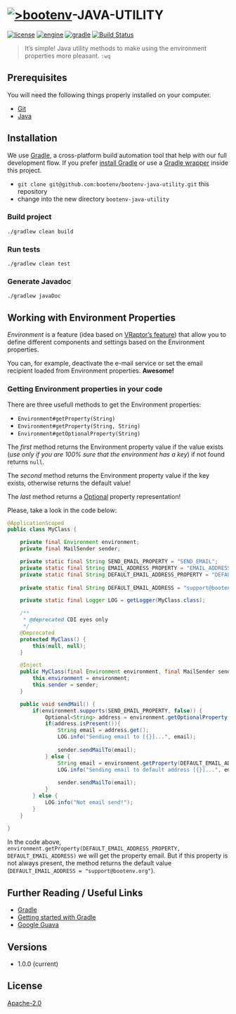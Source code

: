 # [![>bootenv](http://bootenv.com/img/logo-light-transparent-readme-files.png)](http://bootenv.com)-JAVA-UTILITY

[![license](https://img.shields.io/badge/license-Apache_2.0-blue.svg)]()
[![engine](https://img.shields.io/badge/JDK-v1.7+-yellow.svg)]()
[![gradle](https://img.shields.io/badge/gradle-v2.4-blue.svg)]()
[![Build Status](https://travis-ci.org/bootenv/bootenv-java-utility.svg?branch=master)](https://travis-ci.org/bootenv/bootenv-java-utility)

> It’s simple! Java utility methods to make using the environment properties more pleasant. `:wq`

## Prerequisites

You will need the following things properly installed on your computer.

* [Git](http://git-scm.com/)
* [Java](http://nodejs.org/)

## Installation

We use [Gradle](http://www.gradle.org), a cross-platform build automation tool that help with our full development flow. If you prefer [install Gradle](http://www.gradle.org/installation) or use a [Gradle wrapper](http://www.gradle.org/docs/current/userguide/gradle_wrapper.html) inside this project.

* `git clone git@github.com:bootenv/bootenv-java-utility.git` this repository
* change into the new directory `bootenv-java-utility`

### Build project

```
./gradlew clean build
```

### Run tests

```
./gradlew clean test
```

### Generate Javadoc

```
./gradlew javaDoc
```

## Working with Environment Properties

*Environment* is a feature (idea based on [VRaptor’s feature](http://www.vraptor.org/)) that allow you to define different components and settings based on the Environment properties.

You can, for example, deactivate the e-mail service or set the email recipient loaded from Environment properties. __Awesome!__

### Getting Environment properties in your code

There are three usefull methods to get the Environment properties: 

- `Environment#getProperty(String)`
- `Environment#getProperty(String, String)` 
- `Environment#getOptionalProperty(String)`

The _first_ method returns the Environment property value if the value exists (_use only if you are 100% sure that the environment has a key_) if not found returns `null`.

The _second_ method returns the Environment property value if the key exists, otherwise returns the default value!

The _last_ method returns a [Optional](https://code.google.com/p/guava-libraries/wiki/UsingAndAvoidingNullExplained) property representation!

Please, take a look in the code below:

```java
@ApplicationScoped
public class MyClass {

    private final Environment environment;
    private final MailSender sender;

    private static final String SEND_EMAIL_PROPERTY = "SEND_EMAIL";
    private static final String EMAIL_ADDRESS_PROPERTY = "EMAIL_ADDRESS";
    private static final String DEFAULT_EMAIL_ADDRESS_PROPERTY = "DEFAULT_EMAIL_ADDRESS";
    
    private static final String DEFAULT_EMAIL_ADDRESS = "support@bootenv.org";

    private static final Logger LOG = getLogger(MyClass.class);

    /**
     * @deprecated CDI eyes only
     */
    @Deprecated
    protected MyClass() {
        this(null, null);
    }

    @Inject
    public MyClass(final Environment environment, final MailSender sender) {
        this.environment = environment;
        this.sender = sender;
    }

    public void sendMail() {
        if(environment.supports(SEND_EMAIL_PROPERTY, false)) {
            Optional<String> address = environment.getOptionalProperty(EMAIL_ADDRESS_PROPERTY);
            if(address.isPresent()){
                String email = address.get();
                LOG.info("Sending email to [{}]...", email);
                
                sender.sendMailTo(email);    
            } else {
                String email = environment.getProperty(DEFAULT_EMAIL_ADDRESS_PROPERTY, DEFAULT_EMAIL_ADDRESS);
                LOG.info("Sending email to default address [{}]...", email);
                
                sender.sendMailTo(email);
            }
        } else {
            LOG.info("Not email send!");
        }
    }
    
}


```

In the code above, `environment.getProperty(DEFAULT_EMAIL_ADDRESS_PROPERTY, DEFAULT_EMAIL_ADDRESS)` we will get the property email. But if this property is not always present, the  method returns the default value (`DEFAULT_EMAIL_ADDRESS = "support@bootenv.org"`).

## Further Reading / Useful Links

* [Gradle](http://gradle.org/)
* [Getting started with Gradle](http://gradle.org/getting-started-jvm/)
* [Google Guava](https://code.google.com/p/guava-libraries/wiki/GuavaExplained)

## Versions
 
 - 1.0.0 (current)

## License

[Apache-2.0](LICENSE)
